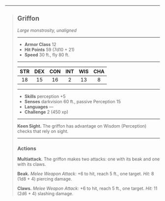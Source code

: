 ***
> ## Griffon
> *Large monstrosity, unaligned*
> 
> ***
> 
> - **Armor Class** 12
> - **Hit Points** 59 (7d10 + 21)
> - **Speed** 30 ft., fly 80 ft.
> 
> ***
> 
> |STR|DEX|CON|INT|WIS|CHA|
> |:---:|:---:|:---:|:---:|:---:|:---:|
> |18|15|16|2|13|8|
> 
> ***
> 
> - **Skills** perception +5
> - **Senses** darkvision 60 ft., passive Perception 15
> - **Languages** —
> - **Challenge** 2 (450 xp)
> 
> ***
> 
> **Keen Sight.** The griffon has advantage on Wisdom (Perception) checks that rely on sight.
> 
> ***
> 
> ### Actions
> **Multiattack.** The griffon makes two attacks: one with its beak and one with its claws.
> 
> **Beak.** *Melee Weapon Attack:* +6 to hit, reach 5 ft., one target. *Hit:* 8 (1d8 + 4) piercing damage.
> 
> **Claws.** *Melee Weapon Attack:* +6 to hit, reach 5 ft., one target. *Hit:* 11 (2d6 + 4) slashing damage.